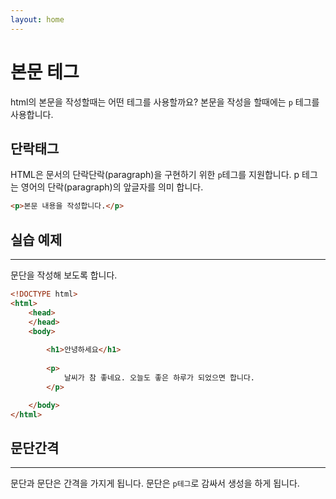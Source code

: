 ```yaml
---
layout: home
---
```


# 본문 테그
html의 본문을 작성할때는 어떤 테그를 사용할까요? 
본문을 작성을 할때에는 `p` 테그를 사용합니다.


## 단락태그
HTML은 문서의 단락단락(paragraph)을 구현하기 위한 `p`테그를 지원합니다.
p 테그는 영어의 단락(paragraph)의 앞글자를 의미 합니다. 

```html
<p>본문 내용을 작성합니다.</p>
```

## 실습 예제
---
문단을 작성해 보도록 합니다.

```html
<!DOCTYPE html>
<html>
    <head> 
    </head>
    <body>
        
        <h1>안녕하세요</h1>
        
        <p>
            날씨가 참 좋네요. 오늘도 좋은 하루가 되었으면 합니다.
        </p>

    </body>
</html>
```



## 문단간격
---
문단과 문단은 간격을 가지게 됩니다. 문단은 `p테그`로 감싸서 생성을 하게 됩니다.



